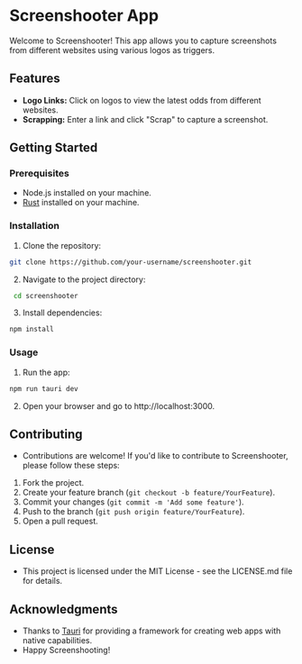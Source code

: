 # Screenshooter App

Welcome to Screenshooter! This app allows you to capture screenshots from different websites using various logos as triggers.

## Features

- **Logo Links:** Click on logos to view the latest odds from different websites.
- **Scrapping:** Enter a link and click "Scrap" to capture a screenshot.

## Getting Started

### Prerequisites

- Node.js installed on your machine.
- [Rust](https://tauri.app/v1/guides/getting-started/prerequisites) installed on your machine.

### Installation

1. Clone the repository:

```bash
git clone https://github.com/your-username/screenshooter.git
```

2. Navigate to the project directory:

```sh
 cd screenshooter
```
   
3. Install dependencies:
```bash
npm install
```
### Usage
1. Run the app:

```bash
npm run tauri dev

```

2. Open your browser and go to http://localhost:3000.

## Contributing
- Contributions are welcome! If you'd like to contribute to Screenshooter, please follow these steps:

1. Fork the project.
2. Create your feature branch (`git checkout -b feature/YourFeature`).
3. Commit your changes (`git commit -m 'Add some feature'`).
4. Push to the branch (`git push origin feature/YourFeature`).
5. Open a pull request.

## License
- This project is licensed under the MIT License - see the LICENSE.md file for details.

## Acknowledgments
- Thanks to [Tauri](https://tauri.app/) for providing a framework for creating web apps with native capabilities.
- Happy Screenshooting!